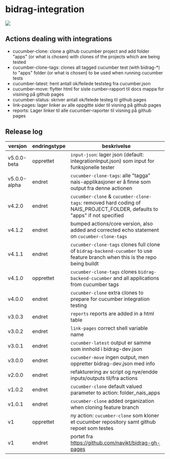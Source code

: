 # bidrag-integration
![](https://github.com/navikt/bidrag-integration/workflows/build%20actions/badge.svg)

## Actions dealing with integrations

- cucumber-clone: clone a github cucumber project and add folder "apps" (or what is chosen) with clones of the projects which are being tested
- cucumber-clone-tags: clones all tagged cucumber test (with bidrag-*) to "apps" folder (or what is chosen) to be used when running cucumber tests
- cucumber-latest: hent antall ok/feilede teststeg fra cucumber.json
- cucumber-move: flytter html for siste cumber-rapport til docs mappa for visining på github pages
- cucumber-status: skriver antall ok/felede testeg til github pages
- link-pages: lager linker av alle oppgitte sider til visning på github pages
- reports: Lager linker til alle cucumber-raporter til visning på github pages

## Release log

versjon | endringstype | beskrivelse
---|---|---
v5.0.0-beta | opprettet | `input-json`: lager json (default: integrationInput.json) som input for funksjonelle tester
v5.0.0-alpha | endret | `cucumber-clone-tags`: alle "tagga" nais-applikasjoner er å finne som output fra denne actionen
v4.2.0 | endret | `cucumber-clone` & `cucumber-clone-tags`: removed hard coding of NAIS_PROJECT_FOLDER, defaults to "apps" if not specified
v4.1.2 | endret | bumped actions/core version, also added and corrected echo statement on `cucumber-clone-tags`
v4.1.1 | endret | `cucumber-clone-tags` clones full clone of `bidrag-backend-cucumber` to use feature branch when this is the repo being buildt
v4.1.0 | opprettet | `cucumber-clone-tags` clones `bidrag-backend-cucumber` and all applications from cucumber tags
v4.0.0 | endret | `cucumber-clone` extra clones to prepare for cucumber integration testing 
v3.0.3 | endret | `reports` reports are added in a html table
v3.0.2 | endret | `link-pages` correct shell variable name
v3.0.1 | endret | `cucumber-latest` output er samme som innhold i bidrag-dev.json
v3.0.0 | endret | `cucumber-move` ingen output, men oppretter bidrag-dev.json med info
v2.0.0 | endret | refakturering av script og nye/endde inputs/outputs til/fra actions
v1.0.2 | endret | `cucumber-clone` default valued parameter to action: folder_nais_apps
v1.0.1 | endret | `cucumber-clone` added organization when cloning feature branch
v1 | opprettet | ny action: `cucumber-clone` som kloner et cucumber repository samt github repoet som testes
v1 | endret | portet fra https://github.com/navikt/bidrag-gh-pages
